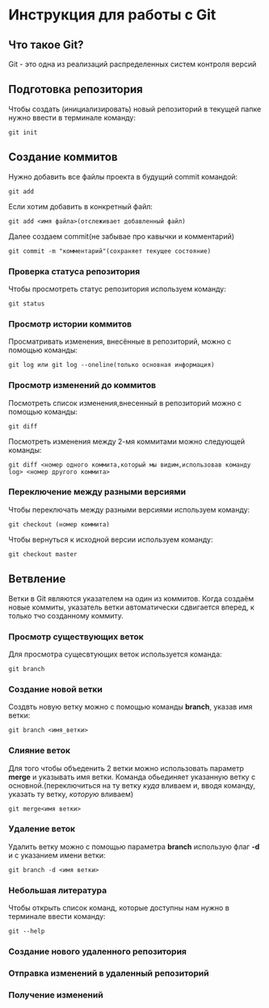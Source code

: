 # **Инструкция для работы с Git**


## Что такое Git?
Git - это одна из реализаций распределенных систем контроля версий 

## Подготовка репозитория 

Чтобы создать (инициализировать) новый репозиторий в текущей папке нужно ввести в терминале команду: 

    git init

## Создание коммитов


Нужно добавить все файлы проекта в будущий commit командой:
    
    git add 
Если хотим добавить в конкретный файл:

    git add <имя файла>(отслеживает добавленный файл) 


Далее создаем commit(не забывае про кавычки и комментарий)

    git commit -m "комментарий"(сохраняет текущее состояние)


### Проверка статуса репозитория

Чтобы просмотреть статус репозитория используем команду: 

    git status

### Просмотр истории коммитов

Просматривать изменения, внесённые в репозиторий, можно с помощью команды:

    git log или git log --oneline(только основная информация)

### Просмотр изменений до коммитов 

Посмотреть список изменения,внесенный в репозиторий можно с помощью команды:

    git diff

Посмотреть изменения между 2-мя коммитами можно следующей команды:

    git diff <номер одного коммита,который мы видим,использовав команду log> <номер другого коммита>

### Переключение между разными версиями

Чтобы переключать между разными версиями используем команду:

    git checkout (номер коммита)

Чтобы вернуться к исходной версии используем команду:

    git checkout master 

## Ветвление 

Ветки в Git являются указателем на один из коммитов. Когда создаём новые коммиты, указатель ветки автоматически сдвигается вперед, к только тчо созданному коммиту.

### Просмотр существующих веток 

Для просмотра сущесвтующих веток используется команда:

    git branch




### Создание новой ветки 

Создвть новую ветку можно с помощью команды **branch**, указав имя ветки:

    git branch <имя_ветки>

### Слияние веток 

 Для того чтобы объеденить 2 ветки можно использовать параметр **merge** и указывать имя ветки. Команда обьединяет указанную ветку с основной.(переключиться на ту ветку *куда* вливаем и, вводя команду, указать ту ветку, *которую* вливаем)

    git merge<имя ветки>

### Удаление веток 

Удалить ветку можно с помощью параметра **branch** использую флаг **-d** и с указанием имени ветки:

    git branch -d <имя ветки>


### Небольшая литература

Чтобы открыть список команд, которые доступны нам нужно в терминале ввести команду:

    git --help

### Создание нового удаленного репозитория 

### Отправка изменений в удаленный репозиторий

### Получение изменений 



